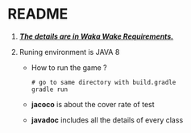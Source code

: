 # README

1. **<u>*The details are in Waka Wake Requirements.*</u>**

2. Runing environment is JAVA 8

   + How to run the game ?

     ```shell
     # go to same directory with build.gradle
     gradle run
     ```

   + **jacoco** is about the cover rate of test

   + **javadoc** includes all the details of every class 

